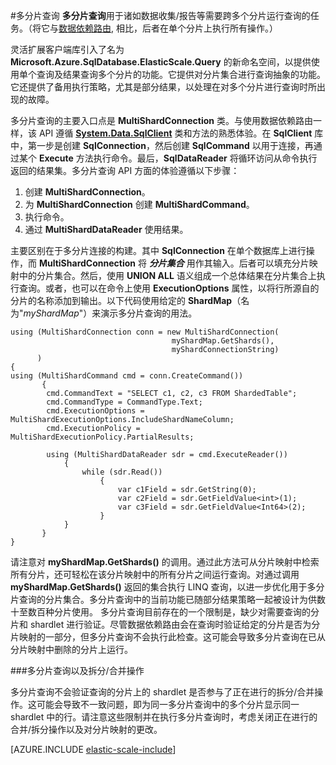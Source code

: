 ﻿<properties title="Multi-Shard Querying" pageTitle="多分片查询" description="使用灵活扩展 API 在分片之间运行查询。" metaKeywords="sharding scaling, Azure SQL DB sharding, elastic scale, multi-shard, multishard, querying" services="sql-database" documentationCenter="" manager="jhubbard" authors="sidneyh@microsoft.com"/>


#多分片查询
**多分片查询**用于诸如数据收集/报告等需要跨多个分片运行查询的任务。（将它与[数据依赖路由](/zh-cn/documentation/articles/sql-database-elastic-scale-data-dependent-routing/), 相比，后者在单个分片上执行所有操作。） 

灵活扩展客户端库引入了名为 **Microsoft.Azure.SqlDatabase.ElasticScale.Query** 的新命名空间，以提供使用单个查询及结果查询多个分片的功能。它提供对分片集合进行查询抽象的功能。它还提供了备用执行策略，尤其是部分结果，以处理在对多个分片进行查询时所出现的故障。  

多分片查询的主要入口点是 **MultiShardConnection** 类。与使用数据依赖路由一样，该 API 遵循 **[System.Data.SqlClient](http://msdn.microsoft.com/zh-cn/library/System.Data.SqlClient(v=vs.110).aspx)** 类和方法的熟悉体验。在 **SqlClient** 库中，第一步是创建 **SqlConnection**，然后创建 **SqlCommand** 以用于连接，再通过某个 **Execute** 方法执行命令。最后，**SqlDataReader** 将循环访问从命令执行返回的结果集。多分片查询 API 方面的体验遵循以下步骤： 

1. 创建 **MultiShardConnection**。
2. 为 **MultiShardConnection** 创建 **MultiShardCommand**。
3. 执行命令。
4. 通过 **MultiShardDataReader** 使用结果。 

主要区别在于多分片连接的构建。其中 **SqlConnection** 在单个数据库上进行操作，而 **MultiShardConnection** 将 ***分片集合*** 用作其输入。后者可以填充分片映射中的分片集合。然后，使用 **UNION ALL** 语义组成一个总体结果在分片集合上执行查询。或者，也可以在命令上使用 **ExecutionOptions** 属性，以将行所源自的分片的名称添加到输出。以下代码使用给定的 **ShardMap**（名为"*myShardMap*"）来演示多分片查询的用法。 

    using (MultiShardConnection conn = new MultiShardConnection( 
                                        myShardMap.GetShards(), 
                                        myShardConnectionString) 
          ) 
    { 
    using (MultiShardCommand cmd = conn.CreateCommand())
           { 
            cmd.CommandText = "SELECT c1, c2, c3 FROM ShardedTable"; 
            cmd.CommandType = CommandType.Text; 
            cmd.ExecutionOptions = MultiShardExecutionOptions.IncludeShardNameColumn; 
            cmd.ExecutionPolicy = MultiShardExecutionPolicy.PartialResults; 

            using (MultiShardDataReader sdr = cmd.ExecuteReader()) 
            	{ 
                	while (sdr.Read())
                    	{ 
                        	var c1Field = sdr.GetString(0); 
                        	var c2Field = sdr.GetFieldValue<int>(1); 
                        	var c3Field = sdr.GetFieldValue<Int64>(2);
                    	} 
             	} 
           } 
    } 
 

请注意对 **myShardMap.GetShards()** 的调用。通过此方法可从分片映射中检索所有分片，还可轻松在该分片映射中的所有分片之间运行查询。对通过调用 **myShardMap.GetShards()** 返回的集合执行 LINQ 查询，以进一步优化用于多分片查询的分片集合。多分片查询中的当前功能已随部分结果策略一起被设计为供数十至数百种分片使用。
多分片查询目前存在的一个限制是，缺少对需要查询的分片和 shardlet 进行验证。尽管数据依赖路由会在查询时验证给定的分片是否为分片映射的一部分，但多分片查询不会执行此检查。这可能会导致多分片查询在已从分片映射中删除的分片上运行。

###多分片查询以及拆分/合并操作

多分片查询不会验证查询的分片上的 shardlet 是否参与了正在进行的拆分/合并操作。这可能会导致不一致问题，即为同一多分片查询中的多个分片显示同一 shardlet 中的行。请注意这些限制并在执行多分片查询时，考虑关闭正在进行的合并/拆分操作以及对分片映射的更改。

[AZURE.INCLUDE [elastic-scale-include](../includes/elastic-scale-include.md)]
